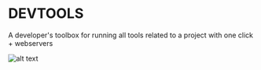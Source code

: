 # DEVTOOLS

A developer's toolbox for running all tools related to a project with one click + webservers

![alt text](https://i.imgur.com/zbUbfey.png)


